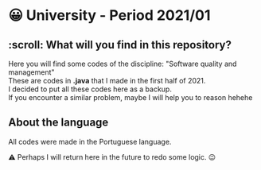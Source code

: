 <h1>😀 University - Period 2021/01</h1>

<h2>:scroll: What will you find in this repository?</h2>

<p>Here you will find some codes of the discipline: "Software quality and management" <br>
These are codes in <strong>.java</strong> that I made in the first half of 2021. <br>
I decided to put all these codes here as a backup. <br>
If you encounter a similar problem, maybe I will help you to reason hehehe</p>

<h2>About the language</h2>

<p>All codes were made in the Portuguese language.

⚠️ Perhaps I will return here in the future to redo some logic. 😉</p>
